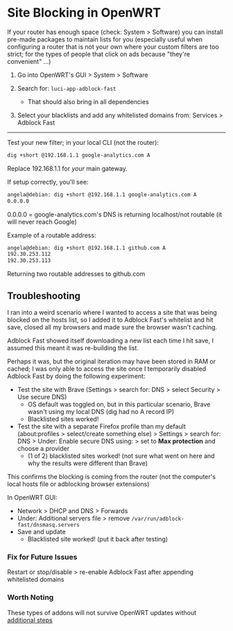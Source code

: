 # Site Blocking in OpenWRT

If your router has enough space (check: System > Software) you can install pre-made packages to maintain lists for you (especially useful when configuring a router that is not your own where your custom filters are too strict; for the types of people that click on ads because "they're convenient" ...)

1. Go into OpenWRT's GUI > System > Software
2. Search for: `luci-app-adblock-fast`

    - That should also bring in all dependencies
3. Select your blacklists and add any whitelisted domains from: Services > Adblock Fast

***

Test your new filter; in your local CLI (not the router):
```bash
dig +short @192.168.1.1 google-analytics.com A
```
Replace 192.168.1.1 for *your* main gateway.

If setup correctly, you'll see:
```bash
angela@debian: dig +short @192.168.1.1 google-analytics.com A
0.0.0.0
```

0.0.0.0 = google-analytics.com's DNS is returning localhost/not routable (it will never reach Google)

Example of a routable address:
```bash
angela@debian: dig +short @192.168.1.1 github.com A
192.30.253.112
192.30.253.113
```

Returning two routable addresses to github.com

## Troubleshooting

I ran into a weird scenario where I wanted to access a site that was being blocked on the hosts list, so I added it to Adblock Fast's whitelist and hit save, closed all my browsers and made sure the browser wasn't caching.

Adblock Fast showed itself downloading a new list each time I hit save, I assumed this meant it was re-building the list.

Perhaps it was, but the original iteration may have been stored in RAM or cached; I was only able to access the site once I temporarily disabled Adblock Fast by doing the following experiment:

- Test the site with Brave (Settings > search for: DNS > select Security > Use secure DNS)
    - OS default was toggled on, but in this particular scenario, Brave wasn't using my local DNS (dig had no A record IP)
    - Blacklisted sites worked!
- Test the site with a separate Firefox profile than my default (about:profiles > select/create something else) > Settings > search for: DNS > Under: Enable secure DNS using: > set to **Max protection** and choose a provider
    - (1 of 2) blacklisted sites worked! (not sure what went on here and why the results were different than Brave)

This confirms the blocking is coming from the router (not the computer's local hosts file or adblocking browser extensions)

In OpenWRT GUI:
- Network > DHCP and DNS > Forwards
- Under: Additional servers file > remove `/var/run/adblock-fast/dnsmasq.servers`
- Save and update
    - Blacklisted site worked! (put it back after testing)


### Fix for Future Issues
Restart or stop/disable > re-enable Adblock Fast after appending whitelisted domains

### Worth Noting
These types of addons will not survive OpenWRT updates without [additional steps](upgrading-openwrt-retaining-packages.md)